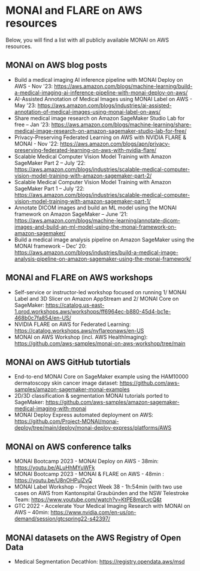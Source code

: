 # MONAI and FLARE on AWS resources

Below, you will find a list with all publicly available MONAI on AWS resources.

## MONAI on AWS blog posts

* Build a medical imaging AI inference pipeline with MONAI Deploy on AWS - Nov '23: https://aws.amazon.com/blogs/machine-learning/build-a-medical-imaging-ai-inference-pipeline-with-monai-deploy-on-aws/
* AI-Assisted Annotation of Medical Images using MONAI Label on AWS - May '23: https://aws.amazon.com/blogs/industries/ai-assisted-annotation-of-medical-images-using-monai-label-on-aws/
* Share medical image research on Amazon SageMaker Studio Lab for free – Jan ’23: https://aws.amazon.com/blogs/machine-learning/share-medical-image-research-on-amazon-sagemaker-studio-lab-for-free/
* Privacy-Preserving Federated Learning on AWS with NVIDIA FLARE & MONAI - Nov '22: https://aws.amazon.com/blogs/apn/privacy-preserving-federated-learning-on-aws-with-nvidia-flare/
* Scalable Medical Computer Vision Model Training with Amazon SageMaker Part 2 – July ‘22: https://aws.amazon.com/blogs/industries/scalable-medical-computer-vision-model-training-with-amazon-sagemaker-part-2/
* Scalable Medical Computer Vision Model Training with Amazon SageMaker Part 1 – July ‘22: https://aws.amazon.com/blogs/industries/scalable-medical-computer-vision-model-training-with-amazon-sagemaker-part-1/
* Annotate DICOM images and build an ML model using the MONAI framework on Amazon SageMaker – June ’21: https://aws.amazon.com/blogs/machine-learning/annotate-dicom-images-and-build-an-ml-model-using-the-monai-framework-on-amazon-sagemaker/
* Build a medical image analysis pipeline on Amazon SageMaker using the MONAI framework – Dec’ 20: https://aws.amazon.com/blogs/industries/build-a-medical-image-analysis-pipeline-on-amazon-sagemaker-using-the-monai-framework/

## MONAI and FLARE on AWS workshops

* Self-service or instructor-led workshop focused on running 1/ MONAI Label and 3D Slicer on Amazon AppStream and 2/ MONAI Core on SageMaker: https://catalog.us-east-1.prod.workshops.aws/workshops/ff6964ec-b880-45d4-bc1e-468b0c7fa854/en-US/
* NVIDIA FLARE on AWS for Federated Learning: https://catalog.workshops.aws/nvflareonaws/en-US
* MONAI on AWS Workshop (incl. AWS HealthImaging): https://github.com/aws-samples/monai-on-aws-workshop/tree/main

## MONAI on AWS GitHub tutortials

* End-to-end MONAI Core on SageMaker example using the HAM10000 dermatoscopy skin cancer image dataset: https://github.com/aws-samples/amazon-sagemaker-monai-examples
* 2D/3D classification & segmentation MONAI tutorials ported to SageMaker: https://github.com/aws-samples/amazon-sagemaker-medical-imaging-with-monai
* MONAI Deploy Express automated deployment on AWS: https://github.com/Project-MONAI/monai-deploy/tree/main/deploy/monai-deploy-express/platforms/AWS

## MONAI on AWS conference talks 

* MONAI Bootcamp 2023 - MONAI Deploy on AWS - 38min: https://youtu.be/ALuHhMYuWFk
* MONAI Bootcamp 2023 - MONAI & FLARE on AWS - 48min : https://youtu.be/U8nOHPulZvQ 
* MONAI Label Workshop - Project Week 38 - 1h:54min (with two use cases on AWS from Kantonspital Graubünden and the NSW Telestroke Team: https://www.youtube.com/watch?v=KtPE8m0LvcQ&t
* GTC 2022 - Accelerate Your Medical Imaging Research with MONAI on AWS – 40min: https://www.nvidia.com/en-us/on-demand/session/gtcspring22-s42397/

## MONAI datasets on the AWS Registry of Open Data

* Medical Segmentation Decathlon: https://registry.opendata.aws/msd

